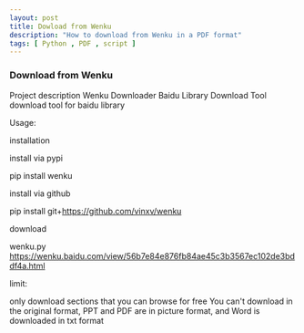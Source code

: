 ```yaml
---
layout: post
title: Dowload from Wenku
description: "How to download from Wenku in a PDF format"
tags: [ Python , PDF , script ]
---
```


### Download from Wenku

Project description
Wenku Downloader Baidu Library Download Tool
download tool for baidu library

Usage:

installation

install via pypi

pip install wenku

install via github

pip install git+https://github.com/vinxv/wenku

download

wenku.py https://wenku.baidu.com/view/56b7e84e876fb84ae45c3b3567ec102de3bddf4a.html

limit:

only download sections that you can browse for free
You can't download in the original format, PPT and PDF are in picture format, and Word is downloaded in txt format